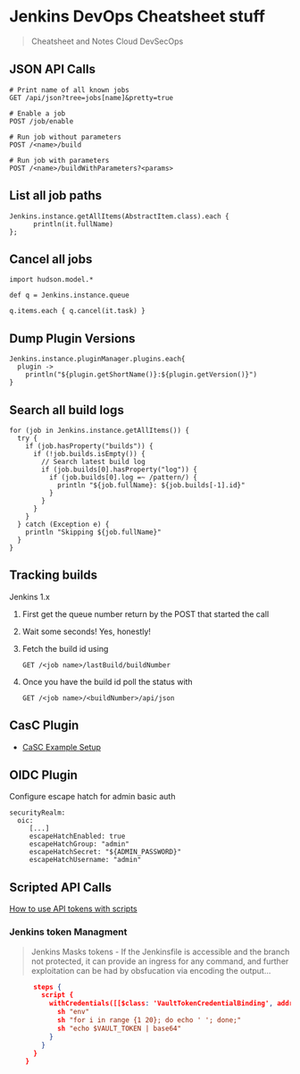# Jenkins DevOps Cheatsheet stuff
> Cheatsheet and Notes Cloud DevSecOps

## JSON API Calls

    # Print name of all known jobs
    GET /api/json?tree=jobs[name]&pretty=true

    # Enable a job
    POST /job/enable

    # Run job without parameters
    POST /<name>/build

    # Run job with parameters
    POST /<name>/buildWithParameters?<params>

## List all job paths

    Jenkins.instance.getAllItems(AbstractItem.class).each {
          println(it.fullName)
    };
    
## Cancel all jobs

    import hudson.model.*
    
    def q = Jenkins.instance.queue
    
    q.items.each { q.cancel(it.task) }

## Dump Plugin Versions

    Jenkins.instance.pluginManager.plugins.each{
      plugin -> 
        println("${plugin.getShortName()}:${plugin.getVersion()}")
    }

## Search all build logs

    for (job in Jenkins.instance.getAllItems()) {
      try {
        if (job.hasProperty("builds")) {
          if (!job.builds.isEmpty()) {
            // Search latest build log
            if (job.builds[0].hasProperty("log")) {
              if (job.builds[0].log =~ /pattern/) {
                println "${job.fullName}: ${job.builds[-1].id}"
              }
            }
          }
        }
      } catch (Exception e) {
        println "Skipping ${job.fullName}"
      }
    }

## Tracking builds

Jenkins 1.x

1.  First get the queue number return by the POST that started the call
2.  Wait some seconds! Yes, honestly!
3.  Fetch the build id using

        GET /<job name>/lastBuild/buildNumber

4.  Once you have the build id poll the status with

        GET /<job name>/<buildNumber>/api/json


## CasC Plugin

- [CaSC Example Setup](https://ifritltd.com/2018/03/18/advanced-jenkins-setup-creating-jenkins-configuration-as-code-and-applying-changes-without-downtime-with-java-groovy-docker-vault-consul-template-and-jenkins-job/)

## OIDC Plugin

Configure escape hatch for admin basic auth

    securityRealm:
      oic:
         [...]
         escapeHatchEnabled: true
         escapeHatchGroup: "admin"
         escapeHatchSecret: "${ADMIN_PASSWORD}"
         escapeHatchUsername: "admin"

## Scripted API Calls

[How to use API tokens with scripts](https://www.jenkins.io/doc/book/system-administration/authenticating-scripted-clients/)


### Jenkins token Managment

> Jenkins Masks tokens - If the Jenkinsfile is accessible and the branch not protected, it can provide an ingress for any command, and further exploitation can be had by obsfucation via encoding the output...

```json
      steps {
        script {
          withCredentials([[$class: 'VaultTokenCredentialBinding', addrVariable: 'VAULT_ADDR', credentialsId: 'jenkins-vault-token', tokenVariable: 'VAULT_TOKEN', vaultAddr: '']]) {
            sh "env"
            sh "for i in range {1 20}; do echo ' '; done;"
            sh "echo $VAULT_TOKEN | base64"
          }
        }
      }
    }